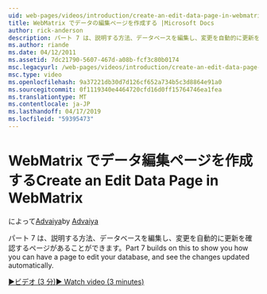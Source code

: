 ```yaml
---
uid: web-pages/videos/introduction/create-an-edit-data-page-in-webmatrix
title: WebMatrix でデータの編集ページを作成する |Microsoft Docs
author: rick-anderson
description: パート 7 は、説明する方法、データベースを編集し、変更を自動的に更新を確認するページがあることができます。
ms.author: riande
ms.date: 04/12/2011
ms.assetid: 7dc21790-5607-467d-a08b-fcf3c80b0174
msc.legacyurl: /web-pages/videos/introduction/create-an-edit-data-page-in-webmatrix
msc.type: video
ms.openlocfilehash: 9a37221db30d7d126cf652a734b5c3d8864e91a0
ms.sourcegitcommit: 0f1119340e4464720cfd16d0ff15764746ea1fea
ms.translationtype: MT
ms.contentlocale: ja-JP
ms.lasthandoff: 04/17/2019
ms.locfileid: "59395473"
---
```

# <a name="create-an-edit-data-page-in-webmatrix"></a><span data-ttu-id="0a7e7-103">WebMatrix でデータ編集ページを作成する</span><span class="sxs-lookup"><span data-stu-id="0a7e7-103">Create an Edit Data Page in WebMatrix</span></span>

<span data-ttu-id="0a7e7-104">によって[Advaiya](https://twitter.com/Advaiyasolns)</span><span class="sxs-lookup"><span data-stu-id="0a7e7-104">by [Advaiya](https://twitter.com/Advaiyasolns)</span></span>

<span data-ttu-id="0a7e7-105">パート 7 は、説明する方法、データベースを編集し、変更を自動的に更新を確認するページがあることができます。</span><span class="sxs-lookup"><span data-stu-id="0a7e7-105">Part 7 builds on this to show you how you can have a page to edit your database, and see the changes updated automatically.</span></span>

[<span data-ttu-id="0a7e7-106">&#9654;ビデオ (3 分)</span><span class="sxs-lookup"><span data-stu-id="0a7e7-106">&#9654; Watch video (3 minutes)</span></span>](https://channel9.msdn.com/Blogs/ASP-NET-Site-Videos/create-an-edit-data-page-in-webmatrix)
